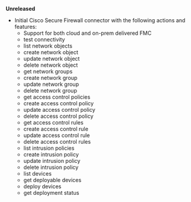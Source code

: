 **Unreleased**
* Initial Cisco Secure Firewall connector with the following actions and features:
  * Support for both cloud and on-prem delivered FMC 
  * test connectivity
  * list network objects
  * create network object
  * update network object
  * delete network object
  * get network groups
  * create network group
  * update network group
  * delete network group
  * get access control policies
  * create access control policy
  * update access control policy
  * delete access control policy
  * get access control rules
  * create access control rule
  * update access control rule
  * delete access control rules
  * list intrusion policies
  * create intrusion policy
  * update intrusion policy
  * delete intrusion policy
  * list devices
  * get deployable devices
  * deploy devices
  * get deployment status
